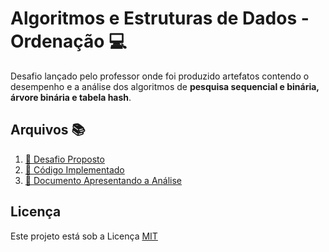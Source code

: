# Algoritmos e Estruturas de Dados - Ordenação :computer:
Desafio lançado pelo professor onde foi produzido artefatos contendo o desempenho e a análise dos algoritmos de **pesquisa sequencial e binária, árvore binária e tabela hash**.

## Arquivos :books:
1. [:orange_book: Desafio Proposto](desafio.pdf)
1. [:blue_book: Código Implementado](codigo.cs)
1. [:closed_book: Documento Apresentando a Análise](documento.pdf)

## Licença
Este projeto está sob a Licença [MIT](LICENSE.md)
